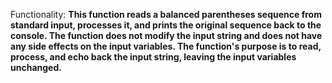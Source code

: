 Functionality: **This function reads a balanced parentheses sequence from standard input, processes it, and prints the original sequence back to the console. The function does not modify the input string and does not have any side effects on the input variables. The function's purpose is to read, process, and echo back the input string, leaving the input variables unchanged.**